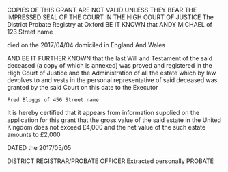 COPIES OF THIS GRANT ARE NOT VALID UNLESS
THEY BEAR THE IMPRESSED SEAL OF THE COURT
IN THE HIGH COURT OF JUSTICE
The District Probate Registry at Oxford
BE IT KNOWN that ANDY MICHAEL
of 123 Street name

died on the 2017/04/04 
domiciled in England And Wales

AND BE IT FURTHER KNOWN that the last Will and Testament of the said deceased (a copy of which is annexed) was proved and registered in the High Court of Justice and the Administration of all the estate which by law devolves to and vests in the personal representative of said deceased was granted by the said Court on this date to the Executor

    Fred Bloggs of 456 Street name

It is hereby certified that it appears from information supplied on the application for this grant that the gross value of the said estate in the United Kingdom does not exceed &pound;4,000 and the net value of the such estate amounts to &pound;2,000

DATED the 2017/05/05

DISTRICT REGISTRAR/PROBATE OFFICER
Extracted personally
PROBATE
